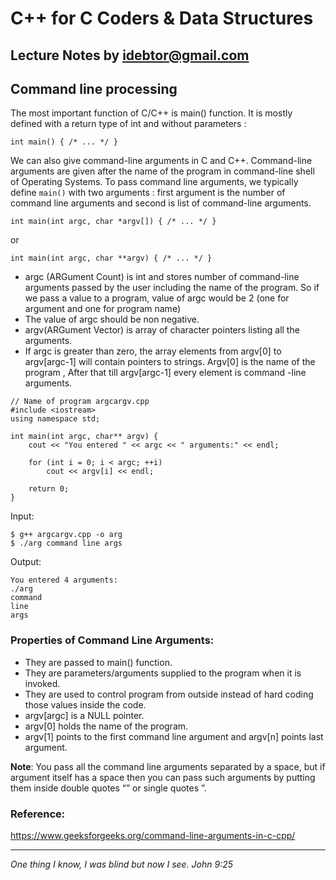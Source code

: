 # C++ for C Coders & Data Structures
Lecture Notes by idebtor@gmail.com
-------------------
## Command line processing

The most important function of C/C++ is main() function. It is mostly defined with a return type of int and without parameters :

```
int main() { /* ... */ }
```
We can also give command-line arguments in C and C++. Command-line arguments are given after the name of the program in command-line shell of Operating Systems.
To pass command line arguments, we typically define `main()` with two arguments : first argument is the number of command line arguments and second is list of command-line arguments.
```
int main(int argc, char *argv[]) { /* ... */ }
```
or
```
int main(int argc, char **argv) { /* ... */ }
```
- argc (ARGument Count) is int and stores number of command-line arguments passed by the user including the name of the program. So if we pass a value to a program, value of argc would be 2 (one for argument and one for program name)
- The value of argc should be non negative.
- argv(ARGument Vector) is array of character pointers listing all the arguments.
- If argc is greater than zero, the array elements from argv[0] to argv[argc-1] will contain pointers to strings.
Argv[0] is the name of the program , After that till argv[argc-1] every element is command -line arguments.

```
// Name of program argcargv.cpp
#include <iostream>
using namespace std;

int main(int argc, char** argv) {
    cout << "You entered " << argc << " arguments:" << endl;

    for (int i = 0; i < argc; ++i)
        cout << argv[i] << endl;

    return 0;
}
```

Input:
```
$ g++ argcargv.cpp -o arg
$ ./arg command line args
```
Output:
```
You entered 4 arguments:
./arg
command
line
args
```

### Properties of Command Line Arguments:

- They are passed to main() function.
- They are parameters/arguments supplied to the program when it is invoked.
- They are used to control program from outside instead of hard coding those values inside the code.
- argv[argc] is a NULL pointer.
- argv[0] holds the name of the program.
- argv[1] points to the first command line argument and argv[n] points last argument.

__Note__: You pass all the command line arguments separated by a space, but if argument itself has a space then you can pass such arguments by putting them inside double quotes “” or single quotes ”.

### Reference:
https://www.geeksforgeeks.org/command-line-arguments-in-c-cpp/

----------------------------
_One thing I know, I was blind but now I see. John 9:25_
